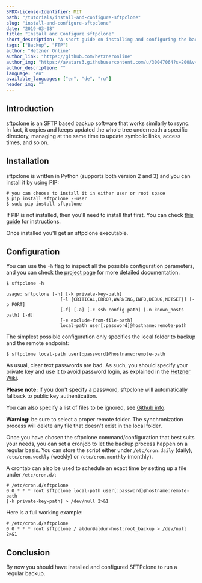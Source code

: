 ```yaml
---
SPDX-License-Identifier: MIT
path: "/tutorials/install-and-configure-sftpclone"
slug: "install-and-configure-sftpclone"
date: "2019-03-08"
title: "Install and Configure sftpclone"
short_description: "A short guide on installing and configuring the backup software sftpclone."
tags: ["Backup", "FTP"]
author: "Hetzner Online"
author_link: "https://github.com/hetzneronline"
author_img: "https://avatars3.githubusercontent.com/u/30047064?s=200&v=4"
author_description: ""
language: "en"
available_languages: ["en", "de", "ru"]
header_img: ""
---
```



## Introduction

[sftpclone](https://github.com/unbit/sftpclone) is an SFTP based backup software that works similarly to rsync. In fact, it copies and keeps updated the whole tree underneath a specific directory, managing at the same time to update symbolic links, access times, and so on.

## Installation

sftpclone is written in Python (supports both version 2 and 3) and you can install it by using PIP:

```
# you can choose to install it in either user or root space
$ pip install sftpclone --user
$ sudo pip install sftpclone
```

If PIP is not installed, then you'll need to install that first. You can check [this guide](https://pip.readthedocs.io/en/stable/installing/) for instructions.

Once installed you'll get an sftpclone executable.

## Configuration

You can use the `-h` flag to inspect all the possible configuration parameters, and you can check the [project page](https://github.com/unbit/sftpclone) for more detailed documentation.

```
$ sftpclone -h

usage: sftpclone [-h] [-k private-key-path]
                    [-l {CRITICAL,ERROR,WARNING,INFO,DEBUG,NOTSET}] [-p PORT]
                    [-f] [-a] [-c ssh config path] [-n known_hosts path] [-d]
                    [-e exclude-from-file-path]
                    local-path user[:password]@hostname:remote-path
```

The simplest possible configuration only specifies the local folder to backup and the remote endpoint:

`$ sftpclone local-path user[:password]@hostname:remote-path`

As usual, clear text passwords are bad. As such, you should specify your private key and use it to avoid password login, as explained in the [Hetzner Wiki](https://wiki.hetzner.de/index.php/Backup_Space_SSH_Keys/en).

__Please note:__ if you don't specify a password, sftpclone will automatically fallback to public key authentication.

You can also specify a list of files to be ignored, see [Github info](https://github.com/unbit/sftpclone#exclude-list).

__Warning:__ be sure to select a proper remote folder. The synchronization process will delete any file that doesn't exist in the local folder.

Once you have chosen the sftpclone command/configuration that best suits your needs, you can set a cronjob to let the backup process happen on a regular basis. You can store the script either under `/etc/cron.daily` (daily), `/etc/cron.weekly` (weekly) or `/etc/cron.monthly` (monthly).

A crontab can also be used to schedule an exact time by setting up a file under `/etc/cron.d/`:

```
# /etc/cron.d/sftpclone
0 0 * * * root sftpclone local-path user[:password]@hostname:remote-path 
[-k private-key-path] > /dev/null 2>&1
```

Here is a full working example:

```
# /etc/cron.d/sftpclone
0 0 * * * root sftpclone / aldur@aldur-host:root_backup > /dev/null 2>&1
```

## Conclusion

By now you should have installed and configured SFTPclone to run a regular backup.
